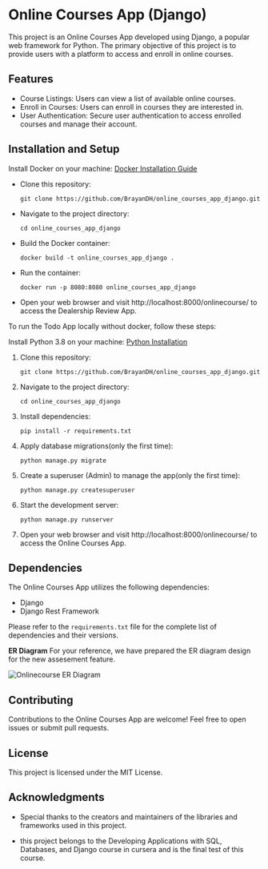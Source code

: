 # Online Courses App (Django)

This project is an Online Courses App developed using Django, a popular web framework for Python. The primary objective of this project is to provide users with a platform to access and enroll in online courses.

## Features

- Course Listings: Users can view a list of available online courses.
- Enroll in Courses: Users can enroll in courses they are interested in.
- User Authentication: Secure user authentication to access enrolled courses and manage their account.

## Installation and Setup

Install Docker on your machine: [Docker Installation Guide ](https://docs.docker.com/engine/install/)

- Clone this repository:

  ```
  git clone https://github.com/BrayanDH/online_courses_app_django.git
  ```

- Navigate to the project directory:

  ```
  cd online_courses_app_django
  ```

- Build the Docker container:

  ```
  docker build -t online_courses_app_django .
  ```

- Run the container:

  ```
  docker run -p 8080:8080 online_courses_app_django
  ```

- Open your web browser and visit http://localhost:8000/onlinecourse/ to access the Dealership Review App.

To run the Todo App locally without docker, follow these steps:

Install Python 3.8 on your machine: [Python Installation](https://www.python.org/downloads/)

1. Clone this repository:

   ```
   git clone https://github.com/BrayanDH/online_courses_app_django.git
   ```

2. Navigate to the project directory:

   ```
   cd online_courses_app_django
   ```

3. Install dependencies:

   ```
   pip install -r requirements.txt
   ```

4. Apply database migrations(only the first time):

   ```
   python manage.py migrate
   ```

5. Create a superuser (Admin) to manage the app(only the first time):

   ```
   python manage.py createsuperuser
   ```

6. Start the development server:

   ```
   python manage.py runserver
   ```

7. Open your web browser and visit http://localhost:8000/onlinecourse/ to access the Online Courses App.

## Dependencies

The Online Courses App utilizes the following dependencies:

- Django
- Django Rest Framework

Please refer to the `requirements.txt` file for the complete list of dependencies and their versions.

**ER Diagram**
For your reference, we have prepared the ER diagram design for the new assesement feature.

![Onlinecourse ER Diagram](https://github.com/ibm-developer-skills-network/final-cloud-app-with-database/blob/master/static/media/course_images/onlinecourse_app_er.png)

## Contributing

Contributions to the Online Courses App are welcome! Feel free to open issues or submit pull requests.

## License

This project is licensed under the MIT License.

## Acknowledgments

- Special thanks to the creators and maintainers of the libraries and frameworks used in this project.

- this project belongs to the Developing Applications with SQL, Databases, and Django course in cursera and is the final test of this course.

